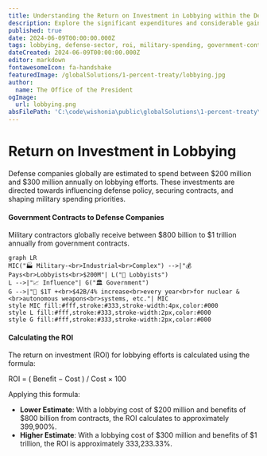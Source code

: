 ```yaml
---
title: Understanding the Return on Investment in Lobbying within the Defense Sector
description: Explore the significant expenditures and considerable gains of defense companies in lobbying efforts to influence government policies and secure contracts.
published: true
date: 2024-06-09T00:00:00.000Z
tags: lobbying, defense-sector, roi, military-spending, government-contracts
dateCreated: 2024-06-09T00:00:00.000Z
editor: markdown
fontawesomeIcon: fa-handshake
featuredImage: /globalSolutions/1-percent-treaty/lobbying.jpg
author:
  name: The Office of the President
ogImage:
  url: lobbying.png
absFilePath: 'C:\code\wishonia\public\globalSolutions\1-percent-treaty\lobbying.md'
---
```


# Return on Investment in Lobbying

Defense companies globally are estimated to spend between $200 million and $300 million annually on lobbying efforts. These investments are directed towards influencing defense policy, securing contracts, and shaping military spending priorities.

#### Government Contracts to Defense Companies

Military contractors globally receive between $800 billion to $1 trillion annually from government contracts.

```mermaid
graph LR
MIC("🏭 Military-<br>Industrial<br>Complex") -->|"💰 Pays<br>Lobbyists<br>$200M"| L("🤝 Lobbyists")
L -->|"📈 Influence"| G("🏛 Government")
G -->|"💸 $1T +<br>$42B/4% increase<br>every year<br>for nuclear &<br>autonomous weapons<br>systems, etc."| MIC
style MIC fill:#fff,stroke:#333,stroke-width:4px,color:#000
style L fill:#fff,stroke:#333,stroke-width:2px,color:#000
style G fill:#fff,stroke:#333,stroke-width:2px,color:#000
```

#### Calculating the ROI

The return on investment (ROI) for lobbying efforts is calculated using the formula:

ROI = ( Benefit − Cost ) / Cost × 100

Applying this formula:

- **Lower Estimate**: With a lobbying cost of $200 million and benefits of $800 billion from contracts, the ROI calculates to approximately 399,900%.
- **Higher Estimate**: With a lobbying cost of $300 million and benefits of $1 trillion, the ROI is approximately 333,233.33%.
